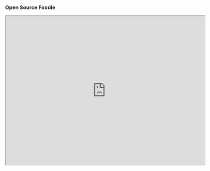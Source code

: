 ### Open Source Foodie

<htmlL>

<iframe src="https://www.google.com/maps/d/embed?mid=13ntUIlg44NEtydvMuuO3fji7mBE" width="640" height="480"></iframe>

</html>

